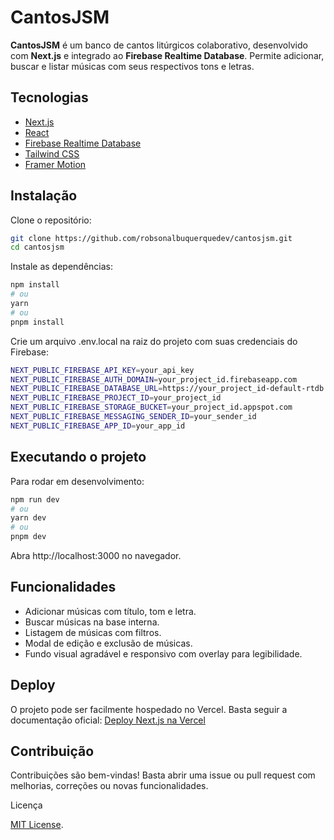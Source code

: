 # CantosJSM

**CantosJSM** é um banco de cantos litúrgicos colaborativo, desenvolvido com **Next.js** e integrado ao **Firebase Realtime Database**. Permite adicionar, buscar e listar músicas com seus respectivos tons e letras.

## Tecnologias

- [Next.js](https://nextjs.org)
- [React](https://reactjs.org)
- [Firebase Realtime Database](https://firebase.google.com/docs/database)
- [Tailwind CSS](https://tailwindcss.com)
- [Framer Motion](https://www.framer.com/motion/)

## Instalação

Clone o repositório:

```bash
git clone https://github.com/robsonalbuquerquedev/cantosjsm.git
cd cantosjsm
```

Instale as dependências:

```bash
npm install
# ou
yarn
# ou
pnpm install
```

Crie um arquivo .env.local na raiz do projeto com suas credenciais do Firebase:

```bash
NEXT_PUBLIC_FIREBASE_API_KEY=your_api_key
NEXT_PUBLIC_FIREBASE_AUTH_DOMAIN=your_project_id.firebaseapp.com
NEXT_PUBLIC_FIREBASE_DATABASE_URL=https://your_project_id-default-rtdb.firebaseio.com
NEXT_PUBLIC_FIREBASE_PROJECT_ID=your_project_id
NEXT_PUBLIC_FIREBASE_STORAGE_BUCKET=your_project_id.appspot.com
NEXT_PUBLIC_FIREBASE_MESSAGING_SENDER_ID=your_sender_id
NEXT_PUBLIC_FIREBASE_APP_ID=your_app_id
```

## Executando o projeto

Para rodar em desenvolvimento:

```bash
npm run dev
# ou
yarn dev
# ou
pnpm dev
```

Abra http://localhost:3000 no navegador.

## Funcionalidades

- Adicionar músicas com título, tom e letra.
- Buscar músicas na base interna.
- Listagem de músicas com filtros.
- Modal de edição e exclusão de músicas.
- Fundo visual agradável e responsivo com overlay para legibilidade.

## Deploy

O projeto pode ser facilmente hospedado no Vercel. Basta seguir a documentação oficial: [Deploy Next.js na Vercel](https://nextjs.org/docs/app/getting-started/deploying)

## Contribuição

Contribuições são bem-vindas!
Basta abrir uma issue ou pull request com melhorias, correções ou novas funcionalidades.

Licença

[MIT License](LICENSE).
